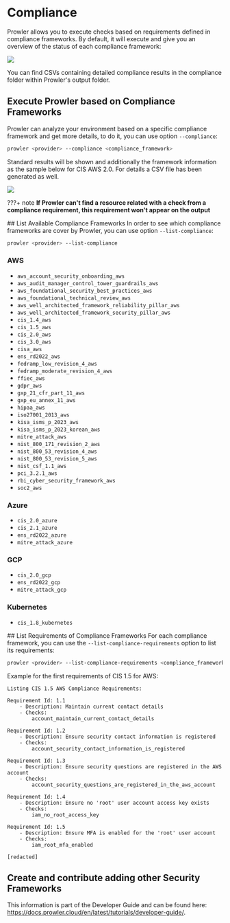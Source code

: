 # Compliance

Prowler allows you to execute checks based on requirements defined in compliance frameworks. By default, it will execute and give you an overview of the status of each compliance framework:

<img src="../img/compliance/compliance.png"/>

You can find CSVs containing detailed compliance results in the compliance folder within Prowler's output folder.

## Execute Prowler based on Compliance Frameworks

Prowler can analyze your environment based on a specific compliance framework and get more details, to do it, you can use option `--compliance`:

```sh
prowler <provider> --compliance <compliance_framework>
```

Standard results will be shown and additionally the framework information as the sample below for CIS AWS 2.0. For details a CSV file has been generated as well.

<img src="../img/compliance/compliance-cis-sample1.png"/>

???+ note
	**If Prowler can't find a resource related with a check from a compliance requirement, this requirement won't appear on the output**


## List Available Compliance Frameworks In order to see which compliance frameworks are cover by Prowler, you can use option `--list-compliance`:

```sh
prowler <provider> --list-compliance
```

### AWS

- `aws_account_security_onboarding_aws`
- `aws_audit_manager_control_tower_guardrails_aws`
- `aws_foundational_security_best_practices_aws`
- `aws_foundational_technical_review_aws`
- `aws_well_architected_framework_reliability_pillar_aws`
- `aws_well_architected_framework_security_pillar_aws`
- `cis_1.4_aws`
- `cis_1.5_aws`
- `cis_2.0_aws`
- `cis_3.0_aws`
- `cisa_aws`
- `ens_rd2022_aws`
- `fedramp_low_revision_4_aws`
- `fedramp_moderate_revision_4_aws`
- `ffiec_aws`
- `gdpr_aws`
- `gxp_21_cfr_part_11_aws`
- `gxp_eu_annex_11_aws`
- `hipaa_aws`
- `iso27001_2013_aws`
- `kisa_isms_p_2023_aws`
- `kisa_isms_p_2023_korean_aws`
- `mitre_attack_aws`
- `nist_800_171_revision_2_aws`
- `nist_800_53_revision_4_aws`
- `nist_800_53_revision_5_aws`
- `nist_csf_1.1_aws`
- `pci_3.2.1_aws`
- `rbi_cyber_security_framework_aws`
- `soc2_aws`


### Azure

- `cis_2.0_azure`
- `cis_2.1_azure`
- `ens_rd2022_azure`
- `mitre_attack_azure`


### GCP

- `cis_2.0_gcp`
- `ens_rd2022_gcp`
- `mitre_attack_gcp`


### Kubernetes

- `cis_1.8_kubernetes`


## List Requirements of Compliance Frameworks
For each compliance framework, you can use the `--list-compliance-requirements` option to list its requirements:

```sh
prowler <provider> --list-compliance-requirements <compliance_framework(s)>
```

Example for the first requirements of CIS 1.5 for AWS:

```
Listing CIS 1.5 AWS Compliance Requirements:

Requirement Id: 1.1
	- Description: Maintain current contact details
	- Checks:
 		account_maintain_current_contact_details

Requirement Id: 1.2
	- Description: Ensure security contact information is registered
	- Checks:
 		account_security_contact_information_is_registered

Requirement Id: 1.3
	- Description: Ensure security questions are registered in the AWS account
	- Checks:
 		account_security_questions_are_registered_in_the_aws_account

Requirement Id: 1.4
	- Description: Ensure no 'root' user account access key exists
	- Checks:
 		iam_no_root_access_key

Requirement Id: 1.5
	- Description: Ensure MFA is enabled for the 'root' user account
	- Checks:
 		iam_root_mfa_enabled

[redacted]

```


## Create and contribute adding other Security Frameworks

This information is part of the Developer Guide and can be found here: https://docs.prowler.cloud/en/latest/tutorials/developer-guide/.
